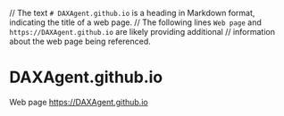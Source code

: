 // The text `# DAXAgent.github.io` is a heading in Markdown format, indicating the title of a web page.
// The following lines `Web page` and `https://DAXAgent.github.io` are likely providing additional
// information about the web page being referenced.
# DAXAgent.github.io
Web page
https://DAXAgent.github.io
